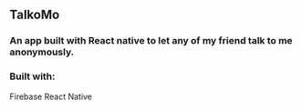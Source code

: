 ## TalkoMo 

### An app built with React native to let any of my friend talk to me anonymously. 

### Built with:

Firebase 
React Native 
